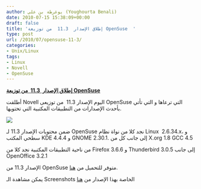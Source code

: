 ```yaml
---
author: يوغرطة بن علي (Youghourta Benali)
date: 2010-07-15 15:38:09+00:00
draft: false
title: 'إطلاق الإصدار  11.3  من توزيعة OpenSuse  '
type: post
url: /2010/07/opensuse-11-3/
categories:
- Unix/Linux
tags:
- Linux
- Novell
- OpenSuse
---
```


**[إطلاق الإصدار  11.3  من توزيعة OpenSuse](https://www.it-scoop.com/2010/07/opensuse-11-3/)**




أطلقت Novell اليوم الإصدار 11.3  من توزيعى OpenSuse التي ترعاها و التي تأتي بأحدث الإصدارات من التطبيقات المكتبية التي تحتويها.




[![](https://www.it-scoop.com/wp-content/uploads/2010/02/OpenSuse.png)
](https://www.it-scoop.com/2010/07/opensuse-11-3/)


ضمن محتويات الإصدار 11.3 لـ OpenSuse نجد كلا من نواة نظام Linux  2.6.34.x، و سطحي المكتب KDE 4.4.4 و GNOME 2.30.1. إلى جانب كل من X.org 1.8 GCC 4.5

من ناحية التطبيقات المكتبية نجد كلا من Firefox 3.6.6 و Thunderbird 3.0.5 إلى جانب OpenOffice 3.2.1

الإصدار 11.3 من OpenSuse متوفر للتحميل من [هنا](http://software.opensuse.org/113/en).

يمكن مشاهدة الـ Screenshots الخاصة بهذا الإصدار من [هنا](http://en.opensuse.org/Screenshots)
